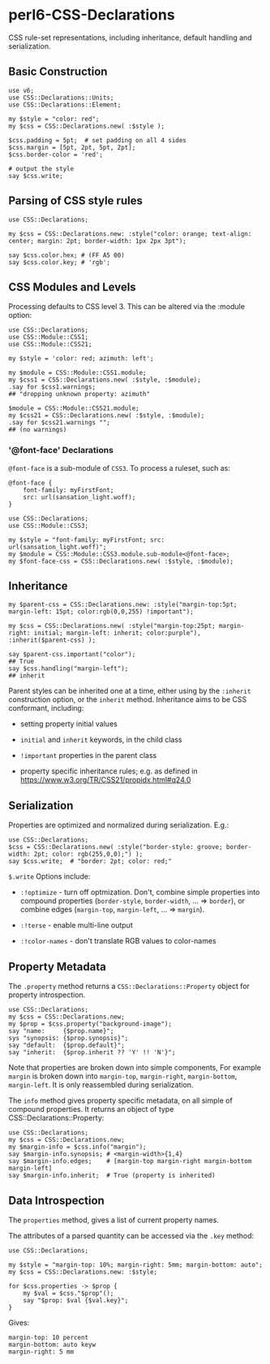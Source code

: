 # perl6-CSS-Declarations
CSS rule-set representations, including inheritance, default handling and serialization.

## Basic Construction
```
use v6;
use CSS::Declarations::Units;
use CSS::Declarations::Element;

my $style = "color: red";
my $css = CSS::Declarations.new( :$style );

$css.padding = 5pt;  # set padding on all 4 sides
$css.margin = [5pt, 2pt, 5pt, 2pt];
$css.border-color = 'red';

# output the style
say $css.write;
```

## Parsing of CSS style rules 

```
use CSS::Declarations;

my $css = CSS::Declarations.new: :style("color: orange; text-align: center; margin: 2pt; border-width: 1px 2px 3pt");

say $css.color.hex; # (FF A5 00)
say $css.color.key; # 'rgb';
```
## CSS Modules and Levels

Processing defaults to CSS level 3. This can be altered via the :module option:

```
use CSS::Declarations;
use CSS::Module::CSS1;
use CSS::Module::CSS21;

my $style = 'color: red; azimuth: left';

my $module = CSS::Module::CSS1.module;
my $css1 = CSS::Declarations.new( :$style, :$module);
.say for $css1.warnings;
## "dropping unknown property: azimuth"

$module = CSS::Module::CSS21.module;
my $css21 = CSS::Declarations.new( :$style, :$module);
.say for $css21.warnings "";
## (no warnings)
```

### '@font-face' Declarations

`@font-face` is a sub-module of `CSS3`. To process a ruleset, such as:

```
@font-face {
    font-family: myFirstFont;
    src: url(sansation_light.woff);
}
```

```
use CSS::Declarations;
use CSS::Module::CSS3;

my $style = "font-family: myFirstFont; src: url(sansation_light.woff)";
my $module = CSS::Module::CSS3.module.sub-module<@font-face>;
my $font-face-css = CSS::Declarations.new( :$style, :$module);
```

## Inheritance

```
my $parent-css = CSS::Declarations.new: :style("margin-top:5pt; margin-left: 15pt; color:rgb(0,0,255) !important");

my $css = CSS::Declarations.new( :style("margin-top:25pt; margin-right: initial; margin-left: inherit; color:purple"), :inherit($parent-css) );

say $parent-css.important("color");
## True
say $css.handling("margin-left");
## inherit
```

Parent styles can be inherited one at a time, either using by the `:inherit` construction option, or the `inherit` method. Inheritance aims to be CSS conformant, including:

- setting property initial values

- `initial` and `inherit` keywords, in the child class

- `!important` properties in the parent class

- property specific inheritance rules; e.g. as defined in https://www.w3.org/TR/CSS21/propidx.html#q24.0

## Serialization

Properties are optimized and normalized during serialization. E.g.:

```
use CSS::Declarations;
$css = CSS::Declarations.new( :style("border-style: groove; border-width: 2pt; color: rgb(255,0,0);") );
say $css.write;  # "border: 2pt; color: red;"
```

`$.write` Options include:

- `:!optimize` - turn off optmization. Don't, combine simple properties into compound properties (`border-style`, `border-width`, ... => `border`), or combine edges (`margin-top`, `margin-left`, ... => `margin`).

- `:!terse` - enable multi-line output

- `:!color-names` - don't translate RGB values to color-names

## Property Metadata

The `.property` method returns a `CSS::Declarations::Property` object for property introspection.
```
use CSS::Declarations;
my $css = CSS::Declarations.new;
my $prop = $css.property("background-image");
say "name:     {$prop.name}";
sys "synopsis: {$prop.synopsis}";
say "default:  {$prop.default}";
say "inherit:  {$prop.inherit ?? 'Y' !! 'N'}";
```

Note that properties are broken down into simple components, For example `margin` is broken down into `margin-top`, `margin-right`, `margin-bottom`, `margin-left`. It is only reassembled during serialization.

The `info` method gives property specific metadata, on all simple of compound properties. It returns an object of type CSS::Declarations::Property:

```
use CSS::Declarations;
my $css = CSS::Declarations.new;
my $margin-info = $css.info("margin");
say $margin-info.synopsis; # <margin-width>{1,4}
say $margin-info.edges;    # [margin-top margin-right margin-bottom margin-left]
say $margin-info.inherit;  # True (property is inherited)
```

## Data Introspection

The `properties` method, gives a list of current property names.

The attributes of a parsed quantity can be accessed via the `.key` method:

```
use CSS::Declarations;

my $style = "margin-top: 10%; margin-right: 5mm; margin-bottom: auto";
my $css = CSS::Declarations.new: :$style;

for $css.properties -> $prop {
    my $val = $css."$prop"();
    say "$prop: $val {$val.key}";
}

```
Gives:
```
margin-top: 10 percent
margin-bottom: auto keyw
margin-right: 5 mm
```

